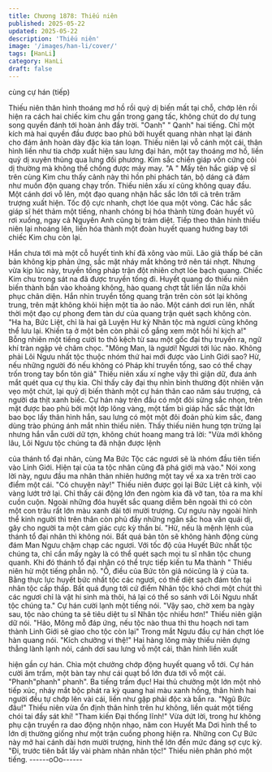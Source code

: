 ```yaml
---
title: Chương 1878: Thiếu niên
published: 2025-05-22
updated: 2025-05-22
description: 'Thiếu niên'
image: '/images/han-li/cover/'
tags: [HanLi]
category: HanLi
draft: false
---
```


cùng cự hán (tiếp)

Thiếu niên thân hình thoáng mơ hồ rồi quỷ dị biến mất tại chỗ,
chớp lên rồi hiện ra cách hai chiếc kim chu gần trong gang tấc,
không chút do dự tung song quyền đánh tới hoàn ảnh đầy trời.
"Oanh" " Qanh" hai tiếng. Chỉ một kích mà hai quyền đầu được
bao phủ bởi huyết quang nhàn nhạt lại đánh cho đám ảnh hoàn
dày đặc kia tán loạn.
Thiếu niên lại vỗ cánh một cái, thân hình liền như tia chớp xuất
hiện sau lưng đại hán, một tay thoáng mơ hồ, liền quỷ dị xuyên
thủng qua lưng đối phương.
Kim sắc chiến giáp vốn cứng cỏi dị thường mà không thể chống
được mảy may.
"A "
Mấy tên hắc giáp vệ sĩ trên cùng Kim chu thấy cảnh này thì hồn
phi phách tán, bộ dáng cả đám như muốn độn quang chạy trốn.
Thiếu niên xấu xí cũng không quay đầu. Một cánh dơi vỗ lên, một
đạo quang nhận hắc sắc lớn tới cả trên trăm trượng xuất hiện.
Tốc độ cực nhanh, chợt lóe qua một vòng.
Các hắc sắc giáp sĩ hét thảm một tiếng, nhanh chóng bị hóa
thành từng đoàn huyết vũ rơi xuống, ngay cả Nguyên Anh cũng bị
trảm diệt.
Tiếp theo thân hình thiếu niên lại nhoáng lên, liền hóa thành một
đoàn huyết quang hướng bay tới chiếc Kim chu còn lại.

Hắn chưa tới mà một cỗ huyết tinh khí đã xông vào mũi.
Lão giả thấp bé căn bản không kịp phản ứng, sắc mặt nháy mắt
không trở nên tái nhợt.
Nhưng vừa kịp lúc này, truyền tống pháp trận đột nhiên chợt lóe
bạch quang. Chiếc Kim chu trong sát na đã được truyền tống đi.
Huyết quang do thiếu niên biến thành bắn vào khoảng không, hào
quang chợt tắt liền lần nữa khôi phục chân diện.
Hắn nhìn truyền tống quang trận trên còn sót lại không trung, trên
mặt không khỏi hiện một tia ảo não. Một cánh dơi run lên, nhất
thời một đạo cự phong đem tàn dư của quang trận quét sạch
không còn.
"Ha ha, Bức Liệt, chỉ là hai gã Luyện Hư kỳ Nhân tộc mà ngươi
cũng không thể lưu lại. Khiến ta ở một bên còn phải cố gắng xem
một hồi hí kịch a!" Bỗng nhiên một tiếng cười to thô kệch từ sau
một gốc đại thụ truyền ra, ngữ khí tràn ngập vẻ châm chọc.
"Mông Man, là ngươi! Ngươi tới lúc nào. Không phải Lôi Ngưu
nhất tộc thuộc nhóm thứ hai mới được vào Linh Giới sao? Hừ,
nếu những người đó nếu không có Pháp khí truyền tống, sao có
thể chạy trốn trong tay bổn tôn giả" Thiếu niên xấu xí nghe vậy thì
giận dữ, đưa ánh mắt quét qua cự thụ kia.
Chỉ thấy cây đại thụ nhìn bình thường đột nhiên vặn vẹo một chút,
lại quỷ dị biến thành một cự hán thân cao năm sáu trượng, cả
người da thịt xanh biếc.
Cự hán này trên đầu có một đôi sừng sắc nhọn, trên mặt được
bao phủ bởi một lớp lông vàng, một tấm bì giáp hắc sắc thật lớn
bao bọc lấy thân hình hắn, sau lưng có một một đôi đoản phủ kim
sắc, đang dùng trào phúng ánh mắt nhìn thiếu niên.
Thấy thiếu niên hung tợn trừng lại nhưng hắn vẫn cười dữ tợn,
không chút hoang mang trả lời:
"Vừa mới không lâu, Lôi Ngưu tộc chúng ta đã nhận được lệnh

của thánh tổ đại nhân, cùng Ma Bức Tộc các ngươi sẽ là nhóm
đầu tiên tiến vào Linh Giới. Hiện tại của ta tộc nhân cũng đã phá
giới mà vào."
Nói xong lời này, ngưu đầu ma nhân thản nhiên hướng một tay về
xa xa trên trời cao điểm một cái.
"Có chuyện này!" Thiếu niên được gọi lại Bức Liệt cả kinh, vội
vàng lướt trở lại.
Chỉ thấy cái động lớn đen ngòm kia đã vỡ tan, tỏa ra ma khí cuồn
cuộn. Ngoài những đóa huyết sắc quang diễm bên ngoài thì có
còn một con trâu rất lớn màu xanh dài tới mười trượng.
Cự ngưu này ngoài hình thể kinh người thì trên thân còn phủ đầy
những ngân sắc hoa văn quái dị, gây cho người ta một cảm giác
cực kỳ thần bí.
"Hừ, nếu là mệnh lệnh của thánh tổ đại nhân thì không nói. Bất
quá bản tôn sẽ không hành động cùng đám Man Ngưu chậm
chạp các ngươi. Với tốc độ của Huyết Bức nhất tộc chúng ta, chỉ
cần mấy ngày là có thể quét sạch mọi tu sĩ nhân tộc chung quanh.
Khi đó thánh tổ đại nhân có thể trực tiếp kiến tu Ma thành " Thiếu
niên hừ một tiếng phẫn nộ.
"Ồ, điều của Bức tôn giả nóicũng là ý của ta. Bằng thực lực huyết
bức nhất tộc các ngươi, có thể diệt sạch đám tồn tại nhân tộc cấp
thấp. Bất quá đụng tới cứ điểm Nhân tộc khó chơi một chút thì các
ngươi chỉ là vật hi sinh mà thôi, há lại có thể so sánh với Lôi Ngưu
nhất tộc chúng ta." Cự hán cười lạnh một tiếng nói.
"Vậy sao, chờ xem ba ngày sau, tộc nào chúng ta sẽ tiêu diệt tu sĩ
Nhân tộc nhiều hơn!" Thiếu niên giận dữ nói.
"Hảo, Mông mỗ đáp ứng, nếu tộc nào thua thì thu hoạch nơi tam
thành Linh Giới sẽ giao cho tộc còn lại" Trong mắt Ngưu đầu cự
hán chợt lóe hàn quang nói.
"Kích chưởng vi thệ!" Hai hàng lông mày thiếu niên dựng thẳng
lành lạnh nói, cánh dơi sau lưng vỗ một cái, thân hình liền xuất

hiện gần cự hán. Chìa một chưởng chớp động huyết quang vỗ
tới.
Cự hán cười âm trầm, một bàn tay như cái quạt bồ lớn đưa tới vỗ
một cái.
"Phanh"phanh" phanh".
Ba tiếng trầm đục!
Hai thủ chưởng một lớn một nhỏ tiếp xúc, nháy mắt bộc phát ra
kỳ quang hai màu xanh hồng, thân hình hai người đều tự chớp
lên vài cái, liền như gặp phải độc xà bắn ra.
"Ngũ Bức đâu!" Thiếu niên vừa ổn định thân hình trên hư không,
liền quát một tiếng chói tai đầy sát khí!
"Tham kiến Đại thống lĩnh!"
Vừa dứt lời, trong hư không phụ cận truyền ra dao động nhộn
nhạo, năm con Huyết Ma Dơi hình thể to lớn dị thường giống như
một trận cuồng phong hiện ra.
Những con Cự Bức này mở hai cánh dài hơn mười trượng, hình
thể lớn đến mức đáng sợ cực kỳ.
"Đi, trước tiên bắt lấy vài phàm nhân nhân tộc!" Thiếu niên phân
phó một tiếng.
------oOo------
